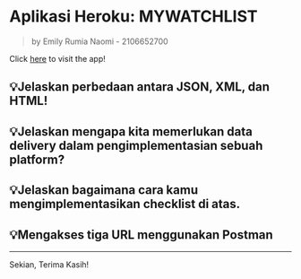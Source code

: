 # Aplikasi Heroku: MYWATCHLIST

> by Emily Rumia Naomi - 2106652700

Click [here]() to visit the app!

## 💡Jelaskan perbedaan antara JSON, XML, dan HTML!


## 💡Jelaskan mengapa kita memerlukan data delivery dalam pengimplementasian sebuah platform?

## 💡Jelaskan bagaimana cara kamu mengimplementasikan checklist di atas.

## 💡Mengakses tiga URL menggunakan Postman

<hr>
Sekian, Terima Kasih!
